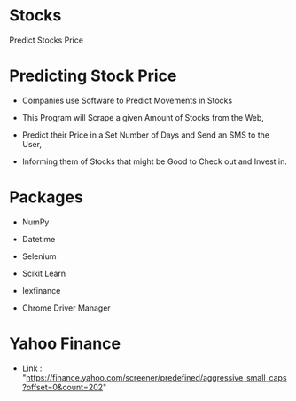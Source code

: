 # Stocks
Predict Stocks Price

# Predicting Stock Price

* Companies use Software to Predict Movements in Stocks

* This Program will Scrape a given Amount of Stocks from the Web, 

* Predict their Price in a Set Number of Days and Send an SMS to the User,

* Informing them of Stocks that might be Good to Check out and Invest in.

# Packages

* NumPy

* Datetime

* Selenium

* Scikit Learn

* Iexfinance

* Chrome Driver Manager

# Yahoo Finance 

* Link : "https://finance.yahoo.com/screener/predefined/aggressive_small_caps?offset=0&count=202"
